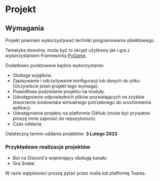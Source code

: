# Projekt

## Wymagania
Projekt powinien wykorzystywać techniki programowania obiektowego. 

Tematyka dowolna, może być to skrypt użytkowy jak i gra z wykorzystaniem Frameworka [PyGame](https://www.pygame.org/wiki/GettingStarted).

Dodatkowo punktowane będzie wykorzystanie:
 * Obsługa wyjątków.
 * Zapisywanie i odczytywanie konfiguracji lub danych do pliku (Oczywiście jeżeli projekt tego wymaga).
 * Prawidłowe podzielenie projektu na moduły.
 * Udostępnienie odpowiednich plików pozwalających na szybkie stworzenie środowiska wirtualnego potrzebnego do uruchomienia aplikacji.
 * Udostępnienie projektu na platformie GitHub (może być prywatne proszę mnie zaprosić do repozytorium).
 * Czas oddania.

Ostateczny termin oddania projektów: **3 Lutego 2023**


### Przykładowe realizacje projektów
* Bot na Discord'a wspierający obsługę kanału
* Gra Snake

W razie wątpliwości proszę pytać przez maila lub platformę Teams.
